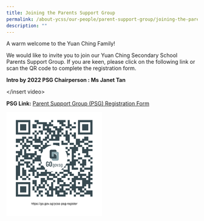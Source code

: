 ```yaml
---
title: Joining the Parents Support Group
permalink: /about-ycss/our-people/parent-support-group/joining-the-parents-support-group/
description: ""
---
```

A warm welcome to the Yuan Ching Family!

We would like to invite you to join our Yuan Ching Secondary School Parents Support Group. If you are keen, please click on the following link or scan the QR code to complete the registration form. 

**Intro by 2022 PSG Chairperson : Ms Janet Tan**

</insert video> 

**PSG Link:** [Parent Support Group (PSG) Registration Form](https://go.gov.sg/ycss-psg-register)

<img src="/images/PSG%20register.png" 
    style="width:50%">
